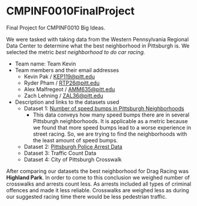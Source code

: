 # CMPINF0010FinalProject
Final Project for CMPINF0010 Big Ideas.

We were tasked with taking data from the Western Pennsylvania Regional Data Center to determine what the best neighborhood in Pittsburgh is. We selected the metric *best neighborhood to do car racing.*


- Team name: Team Kevin
- Team members and their email addresses
  - Kevin Pak / KEP119@pitt.edu
  - Ryder Pham / RTP26@pitt.edu
  - Alex Malfregeot / AMM635@pitt.edu
  - Zach Lehning / ZAL36@pitt.edu
- Description and links to the datasets used
  - Dataset 1: [Number of speed bumps in Pittsburgh Neighborhoods](https://data.wprdc.org/dataset/city-of-pittsburgh-speed-humps)
    - This data conveys how many speed bumps there are in several Pittsburgh neighborhoods. It is applicable as a metric because we found that more speed bumps lead to a worse experience in street racing. So, we are trying to find the neighborhoods with the least amount of speed bumps.
  - Dataset 2: [Pittsburgh Police Arrest Data](https://data.wprdc.org/dataset/d809c36f-28fe-40e6-a33e-796f15c66a69/resource/e554650d-f48f-49b2-88f3-e19878a1c245/download/arrest-data-dictionary.xlsx)
  - Dataset 3: Traffic Count Data
  - Dataset 4: City of Pittsburgh Crosswalk

After comparing our datasets the best neighborhood for Drag Racing was **Highland Park**. In order to come to this conclusion we weighed number of crosswalks and arrests count less. As arrests included all types of criminal offences and made it less reliable. Crosswalks are weighed less as during our suggested racing time there would be less pedestrian traffic.
